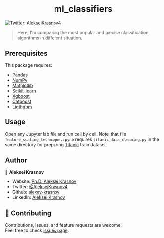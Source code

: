 <h1 align="center">ml_classifiers</h1>
<p>
  <a href="https://twitter.com/AlekseiKrasnov4" target="_blank">
    <img alt="Twitter: AlekseiKrasnov4" src="https://img.shields.io/twitter/follow/AlekseiKrasnov4.svg?style=social" />
  </a>
</p>

> Here, I'm comparing the most popular and precise classification algorithms in  different situation.

##  Prerequisites

This package requires:

- [Pandas](https://pandas.pydata.org/pandas-docs/stable/index.html)
- [NumPy](https://docs.scipy.org/doc/numpy/index.html)
- [Matplotlib](https://matplotlib.org/3.5.1/)
- [Scikit-learn](https://scikit-learn.org/)
- [Xgboost](https://xgboost.readthedocs.io/en/stable/)
- [Catboost](https://catboost.ai/)
- [Ligthgbm](https://lightgbm.readthedocs.io/en/latest/)

## Usage

Open any Jupyter lab file and run cell by cell. Note, that file `feature_scaling_technique.ipynb` requires `titanic_data_cleaning.py` in the same directory for preparing [Titanic](https://www.kaggle.com/competitions/titanic/data) train dataset.
 

## Author

👤 **Aleksei Krasnov**

* Website: [Ph.D. Aleksei Krasnov](https://www.researchgate.net/profile/Aleksei-Krasnov)
* Twitter: [@AlekseiKrasnov4](https://twitter.com/AlekseiKrasnov4)
* Github: [alexey-krasnov](https://github.com/alexey-krasnov)
* LinkedIn: [Aleksei Krasnov](https://linkedin.com/in/aleksei-krasnov-b53b2ab6)

## 🤝 Contributing

Contributions, issues, and feature requests are welcome!<br />Feel free to check [issues page](https://github.com/alexey-krasnov/ml_classifiers/issues). 
